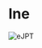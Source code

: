 # Ine 
![eJPT](https://user-images.githubusercontent.com/98988642/172594242-862a46aa-d3d4-4172-bfbc-4be0f532797f.png)
